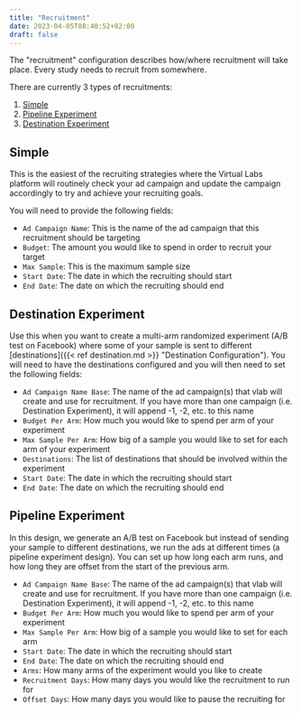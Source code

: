 ```yaml
---
title: "Recruitment"
date: 2023-04-05T08:40:52+02:00
draft: false
---
```


The "recruitment" configuration describes how/where recruitment will take place. Every study needs to recruit from somewhere.

There are currently 3 types of recruitments:

1. [Simple](#simple)
2. [Pipeline Experiment](#pipeline-experiment)
3. [Destination Experiment](#destination-experiment)

## Simple

This is the easiest of the recruiting strategies where the Virtual Labs platform will
routinely check your ad campaign and update the campaign accordingly to try and
achieve your recruiting goals.

You will need to provide the following fields:

- `Ad Campaign Name`: This is the name of the ad campaign that this recruitment
    should be targeting
- `Budget`: The amount you would like to spend in order to recruit your target
- `Max Sample`: This is the maximum sample size
- `Start Date`: The date in which the recruiting should start
- `End Date`: The date on which the recruiting should end

## Destination Experiment 

Use this when you want to create a multi-arm randomized experiment (A/B test on Facebook) where some of your sample is sent to different [destinations]({{< ref destination.md >}} "Destination Configuration"). You will need to have the destinations configured and you will then need to set the following fields:

- `Ad Campaign Name Base`: The name of the ad campaign(s) that vlab will create and use for recruitment. If you have more than one campaign (i.e. Destination Experiment), it will append -1, -2, etc. to this name
- `Budget Per Arm`: How much you would like to spend per arm of your experiment
- `Max Sample Per Arm`: How big of a sample you would like to set for each arm
    of your experiment
- `Destinations`: The list of destinations that should be involved within the
    experiment
- `Start Date`: The date in which the recruiting should start
- `End Date`: The date on which the recruiting should end


## Pipeline Experiment

In this design, we generate an A/B test on Facebook but instead of sending your sample to different destinations, we run the ads at different times (a pipeline experiment design). You can set up how long each arm runs, and how long they are offset from the start of the previous arm.


- `Ad Campaign Name Base`: The name of the ad campaign(s) that vlab will create and use for recruitment. If you have more than one campaign (i.e. Destination Experiment), it will append -1, -2, etc. to this name
- `Budget Per Arm`: How much you would like to spend per arm of your experiment
- `Max Sample Per Arm`: How big of a sample you would like to set for each arm
- `Start Date`: The date in which the recruiting should start
- `End Date`: The date on which the recruiting should end
- `Arms`: How many arms of the experiment would you like to create
- `Recruitment Days`: How many days you would like the recruitment to run for
- `Offset Days`: How many days you would like to pause the recruiting for
